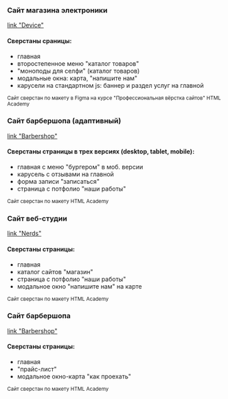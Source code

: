 <h3>Сайт магазина электроники</h3>
<a href="https://propellerbeanie.github.io/217896-device-28/">link "Device"</a>
<h4>Сверстаны сраницы:</h4>
<ul>
  <li>главная</li>
  <li>второстепенное меню "каталог товаров"</li>
  <li>"моноподы для селфи" (каталог товаров)</li>
  <li>модальные окна: карта, "напишите нам"</li>
  <li>карусели на стандартном js: баннер и раздел услуг на главной</li>
</ul>
<sub>Сайт сверстан по макету в Figma на курсе "Профессиональная вёрстка сайтов" HTML Academy</sub>

<h3>Сайт барбершопа (адаптивный)</h3>
<a href="https://propellerbeanie.github.io/portfolio-barbershop-adaptive/">link "Barbershop"</a>
<h4>Сверстаны страницы в трех версиях (desktop, tablet, mobile):</h4>
<ul>
  <li>главная c меню "бургером" в моб. версии</li>
  <li>карусель с отзывами на главной</li>
  <li>форма записи "записаться"</li>
  <li>страница с потфолио "наши работы"</li>
</ul>
<sub>Сайт сверстан по макету HTML Academy</sub>

<h3>Сайт веб-студии</h3>
<a href="https://propellerbeanie.github.io/portfolio-nerds/">link "Nerds"</a>
<h4>Сверстаны страницы:</h4>
<ul>
  <li>главная</li>
  <li>каталог сайтов "магазин"</li>
  <li>страница с потфолио "наши работы"</li>
  <li>модальное окно "напишите нам" на карте</li>
</ul>
<sub>Сайт сверстан по макету HTML Academy</sub>

<h3>Сайт барбершопа</h3>
<a href="https://propellerbeanie.github.io/portfolio-barbershop-adaptive/">link "Barbershop"</a>
<h4>Сверстаны страницы:</h4>
<ul>
  <li>главная</li>
  <li>"прайс-лист"</li>
  <li>модальное окно-карта "как проехать"</li>
</ul>
<sub>Сайт сверстан по макету HTML Academy</sub>
